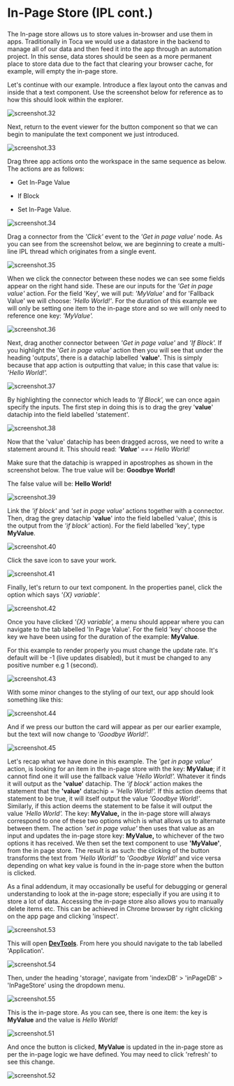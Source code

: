 
# In-Page Store (IPL cont.)




###  

The In-page store allows us to store values in-browser and use them in apps. Traditionally in Toca we would use a datastore in the backend to manage all of our data and then feed it into the app through an automation project. In this sense, data stores should be seen as a more permanent place to store data due to the fact that clearing your browser cache, for example, will empty the in-page store.
 
Let's continue with our example. Introduce a flex layout onto the canvas and inside that a text component. Use the screenshot below for reference as to how this should look within the explorer.

![screenshot.32](https://docs.toca.io/hs-fs/hubfs/book%20of%20toca%20images/IPL/screenshot.32.jpg?width=602&name=screenshot.32.jpg) 

 
Next, return to the event viewer for the button component so that we can begin to manipulate the text component we just introduced.

![screenshot.33](https://docs.toca.io/hs-fs/hubfs/book%20of%20toca%20images/IPL/screenshot.33.jpg?width=602&name=screenshot.33.jpg) 

 
Drag three app actions onto the workspace in the same sequence as below. The actions are as follows:


- Get In-Page Value


- If Block


- Set In-Page Value.


![screenshot.34](https://docs.toca.io/hs-fs/hubfs/book%20of%20toca%20images/IPL/screenshot.34.jpg?width=524&name=screenshot.34.jpg) 

 
Drag a connector from the *'Click'* event to the *'Get in page value'* node. As you can see from the screenshot below, we are beginning to create a multi-line IPL thread which originates from a single event.



![screenshot.35](https://docs.toca.io/hs-fs/hubfs/book%20of%20toca%20images/IPL/screenshot.35.jpg?width=602&name=screenshot.35.jpg) 

 
When we click the connector between these nodes we can see some fields appear on the right hand side. These are our inputs for the *'Get in page value'* action. For the field 'Key', we will put: *'MyValue'* and for 'Fallback Value' we will choose: *'Hello World!'*. For the duration of this example we will only be setting one item to the in-page store and so we will only need to reference one key: *'MyValue'.*





![screenshot.36](https://docs.toca.io/hs-fs/hubfs/book%20of%20toca%20images/IPL/screenshot.36.jpg?width=602&name=screenshot.36.jpg) 

 
Next, drag another connector between *'Get in page value'* and *'If Block'.* If you highlight the *'Get in page value'* action then you will see that under the heading 'outputs', there is a datachip labelled '**value'**. This is simply because that app action is outputting that value; in this case that value is: *'Hello World!'.*






![screenshot.37](https://docs.toca.io/hs-fs/hubfs/book%20of%20toca%20images/IPL/screenshot.37.jpg?width=602&name=screenshot.37.jpg) 

 
By highlighting the connector which leads to *'If Block',* we can once again specify the inputs. The first step in doing this is to drag the grey '**value**' datachip into the field labelled 'statement'.



![screenshot.38](https://docs.toca.io/hs-fs/hubfs/book%20of%20toca%20images/IPL/screenshot.38.jpg?width=602&name=screenshot.38.jpg) 

 
Now that the 'value' datachip has been dragged across, we need to write a statement around it. This should read: *'****Value****' === Hello World!* 




Make sure that the datachip is wrapped in apostrophes as shown in the screenshot below.
The true value will be: **Goodbye World!**

The false value will be: **Hello World!**


![screenshot.39](https://docs.toca.io/hs-fs/hubfs/book%20of%20toca%20images/IPL/screenshot.39.jpg?width=602&name=screenshot.39.jpg) 

 
Link the *'if block'* and *'set in page value'* actions together with a connector. Then, drag the grey datachip '**value**' into the field labelled 'value', (this is the output from the *'if block'* action). For the field labelled 'key', type **MyValue**.






![screenshot.40](https://docs.toca.io/hs-fs/hubfs/book%20of%20toca%20images/IPL/screenshot.40.jpg?width=602&name=screenshot.40.jpg) 

 
Click the save icon to save your work.

![screenshot.41](https://docs.toca.io/hs-fs/hubfs/book%20of%20toca%20images/IPL/screenshot.41.jpg?width=395&name=screenshot.41.jpg) 

 
Finally, let's return to our text component. In the properties panel, click the option which says *'{X} variable'.*


![screenshot.42](https://docs.toca.io/hs-fs/hubfs/book%20of%20toca%20images/IPL/screenshot.42.jpg?width=602&name=screenshot.42.jpg) 

 
Once you have clicked *'{X} variable',* a menu should appear where you can navigate to the tab labelled 'In Page Value'. For the field 'key' choose the key we have been using for the duration of the example: **MyValue**.


For this example to render properly you must change the update rate. It's default will be -1 (live updates disabled), but it must be changed to any positive number e.g 1 (second).

![screenshot.43](https://docs.toca.io/hs-fs/hubfs/book%20of%20toca%20images/IPL/screenshot.43.jpg?width=602&name=screenshot.43.jpg) 

 
With some minor changes to the styling of our text, our app should look something like this:

![screenshot.44](https://docs.toca.io/hs-fs/hubfs/book%20of%20toca%20images/IPL/screenshot.44.jpg?width=602&name=screenshot.44.jpg) 

 
And if we press our button the card will appear as per our earlier example, but the text will now change to *'Goodbye World!'.*


![screenshot.45](https://docs.toca.io/hs-fs/hubfs/book%20of%20toca%20images/IPL/screenshot.45.jpg?width=602&name=screenshot.45.jpg) 

 
Let's recap what we have done in this example. The *'get in page value'* action, is looking for an item in the in-page store with the key: **MyValue**; if it cannot find one it will use the fallback value *'Hello World!'.* Whatever it finds it will output as the **'value'** datachip. The *'if block'* action makes the statement that the **'value'** datachip = *'Hello World!'.* If this action deems that statement to be true, it will itself output the value *'Goodbye World!'*. Similarly, if this action deems the statement to be false it will output the value *'Hello World'.* The key: **MyValue,** in the in-page store will always correspond to one of these two options which is what allows us to alternate between them. The action *'set in page value'* then uses that value as an input and updates the in-page store key: **MyValue,** to whichever of the two options it has received. We then set the text component to use **'MyValue'**, from the in page store. The result is as such: the clicking of the button transforms the text from *'Hello World!'* to *'Goodbye World!'* and vice versa depending on what key value is found in the in-page store when the button is clicked.















 
As a final addendum, it may occasionally be useful for debugging or general understanding to look at the in-page store; especially if you are using it to store a lot of data. Accessing the in-page store also allows you to manually delete items etc.
This can be achieved in Chrome browser by right clicking on the app page and clicking 'inspect'.

![screenshot.53](https://docs.toca.io/hs-fs/hubfs/screenshot.53.jpg?width=547&name=screenshot.53.jpg) 

 
This will open [**DevTools**](https://developer.chrome.com/docs/devtools/). From here you should navigate to the tab labelled 'Application'.



![screenshot.54](https://docs.toca.io/hs-fs/hubfs/book%20of%20toca%20images/IPL/screenshot.54.jpg?width=602&name=screenshot.54.jpg) 

 
Then, under the heading 'storage', navigate from 'indexDB' &gt; 'inPageDB' &gt; 'InPageStore' using the dropdown menu.

![screenshot.55](https://docs.toca.io/hs-fs/hubfs/book%20of%20toca%20images/IPL/screenshot.55.jpg?width=602&name=screenshot.55.jpg) 

 
This is the in-page store. As you can see, there is one item: the key is **MyValue** and the value is *Hello World!* 



![screenshot.51](https://docs.toca.io/hs-fs/hubfs/book%20of%20toca%20images/IPL/screenshot.51.jpg?width=374&name=screenshot.51.jpg) 

 
And once the button is clicked, **MyValue** is updated in the in-page store as per the in-page logic we have defined. You may need to click 'refresh' to see this change.


![screenshot.52](https://docs.toca.io/hs-fs/hubfs/book%20of%20toca%20images/IPL/screenshot.52.jpg?width=404&name=screenshot.52.jpg) 

 
